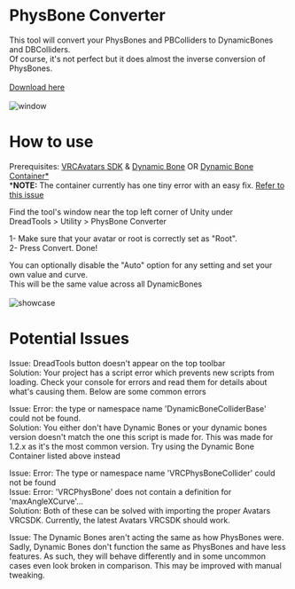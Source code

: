 # PhysBone Converter
This tool will convert your PhysBones and PBColliders to DynamicBones and DBColliders.<br>
Of course, it's not perfect but it does almost the inverse conversion of PhysBones.<br><br>
<a href=https://github.com/Dreadrith/PhysBone-Converter/releases/latest/download/PhysBoneConverter.unitypackage>Download here</a><br><br>
![window](https://raw.githubusercontent.com/Dreadrith/DreadScripts/main/Other/Info_Source/PhysBoneConverter/toolwindow.png)

# How to use
Prerequisites: <a href=https://vrchat.com/home/download>VRCAvatars SDK</a> & <a href=https://assetstore.unity.com/packages/tools/animation/dynamic-bone-16743>Dynamic Bone</a> OR <a href=https://github.com/Markcreator/VRChat-Tools>Dynamic Bone Container*</a><br>
***NOTE:** The container currently has one tiny error with an easy fix. <a href=https://github.com/Dreadrith/PhysBone-Converter/issues/1>Refer to this issue</a>

Find the tool's window near the top left corner of Unity under<br>
DreadTools > Utility > PhysBone Converter

1- Make sure that your avatar or root is correctly set as "Root".<br>
2- Press Convert. Done!

You can optionally disable the "Auto" option for any setting and set your own value and curve.<br>
This will be the same value across all DynamicBones<br><br>
![showcase](https://raw.githubusercontent.com/Dreadrith/DreadScripts/main/Other/Info_Source/PhysBoneConverter/showcase.gif)

# Potential Issues
Issue: DreadTools button doesn't appear on the top toolbar<br>
Solution: Your project has a script error which prevents new scripts from loading. Check your console for errors and read them for details about what's causing them. Below are some common errors

Issue: Error: the type or namespace name 'DynamicBoneColliderBase' could not be found.<br>
Solution: You either don't have Dynamic Bones or your dynamic bones version doesn't match the one this script is made for. This was made for 1.2.x as it's the most common version. Try using the Dynamic Bone Container listed above instead

Issue: Error: The type or namespace name 'VRCPhysBoneCollider' could not be found<br>
Issue: Error: 'VRCPhysBone' does not contain a definition for 'maxAngleXCurve'...<br>
Solution: Both of these can be solved with importing the proper Avatars VRCSDK. Currently, the latest Avatars VRCSDK should work.

Issue: The Dynamic Bones aren't acting the same as how PhysBones were.<br>
Sadly, Dynamic Bones don't function the same as PhysBones and have less features. As such, they will behave differently and in some uncommon cases even look broken in comparison. This may be improved with manual tweaking.

